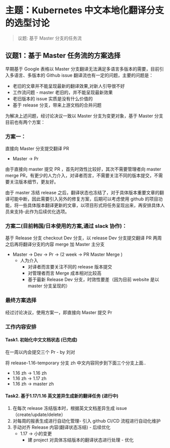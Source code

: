 
# 主题：Kubernetes 中文本地化翻译分支的选型讨论

> 议题: 基于 Master 分支的任务流


## 议题1：基于 Master 任务流的方案选择

早期基于 Google 表格以 Master 分支翻译无法满足多语言多版本的需要，目前引入多语言、多版本的 Github issue 翻译流也有一定的问题，主要的问题是：

- 老旧的文章并不能呈现最新的翻译效果,对新人引导很不好
- 工作流问题 - master 老旧的，并不能呈现最新效果
- 老旧版本的 issue 实质是没有什么价值的
- 基于 release 分支，带来上游文档的合并问题
  
为解决上述问题，经讨论决议一致以 Master 分支为变更对象，基于 Master 分支目前也有两个方案：

### 方案一：
直接向 Master 分支提交翻译 PR

- Master -> Pr

由于直接向 master 提交 PR ，首先时效性比较好，其次不需要管理者向 master merge PR，有更少的人力介入，对译者而言，不需要关注不同的版本提交，不需要关注版本细节，更友好。

由于 master 冻结 release 之后，翻译状态也冻结了，对于具体版本重要文章的翻译可能中断，因此需要引入另外的修复方案，后期可以考虑使用 github 的项目功能，将一些具体版本翻译更新的文章，以项目形式将任务呈现出来，再安排具体人员来支持-此作为后续优化选项。

### 方案二(目前韩国/日本使用的方案,通过 slack 协作)：
基于 Release 分支 checkout Dev 分支，以 release Dev 分支提交翻译 PR
两周之后再将翻译分支的内容 merge 加 Master 主分支 

- Master -> Dev -> Pr -> (2 week -> PR Master Merge ) 
  - 人为介入 
    -  对译者而言要关注不同的 release 版本提交
    -  对管理者而言 Merge 成本相对比较高
    -  基于最新 Release Dev 分支，时效性要差（因为目前 website 是以 master 分支呈现的）

### 最终方案选择

经过讨论决议，使用方案一，即直接向 Master 提交 Pr

### 工作内容安排

#### Task1. 初始化中文文档状态 (已完成)

在一周以内会提交三个 Pr - by 刘对

将 release-1.16-temporary 分支 zh 中文内容同步到下面三个分支上面..

  - 1.16 zh -> 1.16 zh
  - 1.16 zh -> 1.17 zh
  - 1.16 zh -> master zh

#### Task2. 基于1.17/1.16 英文差异生成新的翻译任务 (进行中)

1. 在每次 release 冻结版本时，根据英文文档差异生成 issue （create/update/delete）
2. 对每周的报表生成进行自动化管理- 引入 github CI/CD 流程进行自动化维护
3. 手动对齐 Release 内容(翻译状态冻结) - 后续优化
    - 1.17 -> 小的变更
      - 建 project 对具体冻结版本的翻译状态进行处理 - 优化

